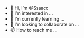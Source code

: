 - 👋 Hi, I’m @Ssaacc
- 👀 I’m interested in ...
- 🌱 I’m currently learning ...
- 💞️ I’m looking to collaborate on ...
- 📫 How to reach me ...

<!---
Ssaacc/Ssaacc is a ✨ special ✨ repository because its `README.md` (this file) appears on your GitHub profile.
You can click the Preview link to take a look at your changes.
--->
